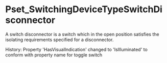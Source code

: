 # Pset_SwitchingDeviceTypeSwitchDisconnector

A switch disconnector is a switch which in the open position satisfies the isolating requirements specified for a disconnector.

History: Property 'HasVisualIndication' changed to 'IsIlluminated' to conform with property name for toggle switch

